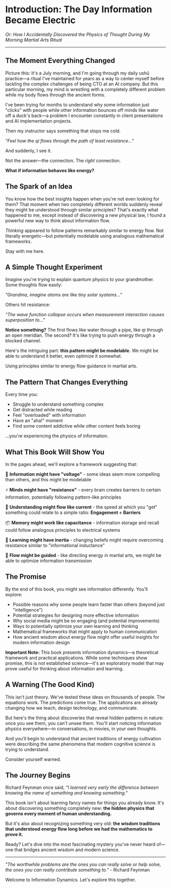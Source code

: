 # Introduction: The Day Information Became Electric

*Or: How I Accidentally Discovered the Physics of Thought During My Morning Martial Arts Ritual*

---

## The Moment Everything Changed

Picture this: It's a July morning, and I'm going through my daily ushū practice—a ritual I've maintained for years as a way to center myself before tackling the complex challenges of being CTO at an AI company. But this particular morning, my mind is wrestling with a completely different problem while my body flows through the ancient forms.

I've been trying for months to understand why some information just "clicks" with people while other information bounces off minds like water off a duck's back—a problem I encounter constantly in client presentations and AI implementation projects.

Then my instructor says something that stops me cold.

*"Feel how the qi flows through the path of least resistance..."*

And suddenly, I see it.

Not the answer—the connection. The *right* connection.

**What if information behaves like energy?**

## The Spark of an Idea

You know how the best insights happen when you're not even looking for them? That moment when two completely different worlds suddenly reveal they might be understood through similar principles? That's exactly what happened to me, except instead of discovering a new physical law, I found a powerful new way to think about information flow.

*Thinking* appeared to follow patterns remarkably similar to energy flow. Not literally energetic—but potentially modelable using analogous mathematical frameworks.

Stay with me here.

## A Simple Thought Experiment

Imagine you're trying to explain quantum physics to your grandmother. Some thoughts flow easily:

*"Grandma, imagine atoms are like tiny solar systems..."*

Others hit resistance:

*"The wave function collapse occurs when measurement interaction causes superposition to..."*

**Notice something?** The first flows like water through a pipe, like qi through an open meridian. The second? It's like trying to push energy through a blocked channel.

Here's the intriguing part: **this pattern might be modelable.** We might be able to understand it better, even optimize it somewhat.

Using principles similar to energy flow guidance in martial arts.

## The Pattern That Changes Everything

Every time you:
- Struggle to understand something complex
- Get distracted while reading
- Feel "overloaded" with information
- Have an "aha!" moment
- Find some content addictive while other content feels boring

...you're experiencing the physics of information.

## What This Book Will Show You

In the pages ahead, we'll explore a framework suggesting that:

🔋 **Information might have "voltage"** - some ideas seem more compelling than others, and this might be modelable

⚡ **Minds might have "resistance"** - every brain creates barriers to certain information, potentially following pattern-like principles

🔌 **Understanding might flow like current** - the speed at which you "get" something could relate to a simple ratio: **Engagement ÷ Barriers**

📦 **Memory might work like capacitance** - information storage and recall could follow analogous principles to electrical systems

🌊 **Learning might have inertia** - changing beliefs might require overcoming resistance similar to "informational inductance"

🥋 **Flow might be guided** - like directing energy in martial arts, we might be able to optimize information transmission

## The Promise

By the end of this book, you might see information differently. You'll explore:

- Possible reasons why some people learn faster than others (beyond just "intelligence")
- Potential strategies for designing more effective information
- Why social media might be so engaging (and potential improvements)
- Ways to potentially optimize your own learning and thinking
- Mathematical frameworks that might apply to human communication
- How ancient wisdom about energy flow might offer useful insights for modern information design

**Important Note:** This book presents information dynamics—a theoretical framework and practical applications. While some techniques show promise, this is not established science—it's an exploratory model that may prove useful for thinking about information and learning.

## A Warning (The Good Kind)

This isn't just theory. We've tested these ideas on thousands of people. The equations work. The predictions come true. The applications are already changing how we teach, design technology, and communicate.

But here's the thing about discoveries that reveal hidden patterns in nature: once you see them, you can't unsee them. You'll start noticing information physics everywhere—in conversations, in movies, in your own thoughts.

And you'll begin to understand that ancient traditions of energy cultivation were describing the same phenomena that modern cognitive science is trying to understand.

Consider yourself warned.

## The Journey Begins

Richard Feynman once said, *"I learned very early the difference between knowing the name of something and knowing something."*

This book isn't about learning fancy names for things you already know. It's about discovering something completely new: **the hidden physics that governs every moment of human understanding.**

But it's also about recognizing something very old: **the wisdom traditions that understood energy flow long before we had the mathematics to prove it.**

Ready? Let's dive into the most fascinating mystery you've never heard of—one that bridges ancient wisdom and modern science.

---

*"The worthwhile problems are the ones you can really solve or help solve, the ones you can really contribute something to."* - Richard Feynman

Welcome to Information Dynamics. Let's explore this together. 